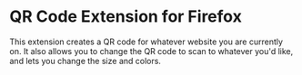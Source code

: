# QR Code Extension for Firefox

This extension creates a QR code for whatever website you are currently on. It also allows you to change the QR code to scan to whatever you'd like, and lets you change the size and colors.

